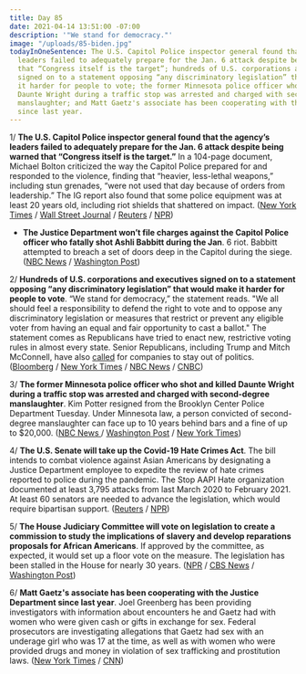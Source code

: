 ```yaml
---
title: Day 85
date: 2021-04-14 13:51:00 -07:00
description: '"We stand for democracy."'
image: "/uploads/85-biden.jpg"
todayInOneSentence: The U.S. Capitol Police inspector general found that the agency’s
  leaders failed to adequately prepare for the Jan. 6 attack despite being warned
  that “Congress itself is the target”; hundreds of U.S. corporations and executives
  signed on to a statement opposing “any discriminatory legislation” that would make
  it harder for people to vote; the former Minnesota police officer who shot and killed
  Daunte Wright during a traffic stop was arrested and charged with second-degree
  manslaughter; and Matt Gaetz's associate has been cooperating with the Justice Department
  since last year.
---
```


1/ **The U.S. Capitol Police inspector general found that the agency’s leaders failed to adequately prepare for the Jan. 6 attack despite being warned that “Congress itself is the target.”** In a 104-page document, Michael Bolton criticized the way the Capitol Police prepared for and responded to the violence, finding that “heavier, less-lethal weapons,” including stun grenades, “were not used that day because of orders from leadership.” The IG report also found that some police equipment was at least 20 years old, including riot shields that shattered on impact. ([New York Times](https://www.nytimes.com/2021/04/13/us/politics/capitol-police-riot-report.html) / [Wall Street Journal](https://www.wsj.com/articles/capitol-police-overlooked-threats-before-jan-6-riot-inspector-general-report-finds-11618417495) / [Reuters](https://www.reuters.com/article/us-usa-capitol-security/u-s-capitol-police-probe-finds-widespread-shortcomings-ahead-of-deadly-jan-6-assault-idUSKBN2C12HX) / [NPR](https://www.npr.org/2021/04/13/987047876/report-capitol-police-leadership-equipment-deficiencies-hampered-jan-6-response))

* **The Justice Department won’t file charges against the Capitol Police officer who fatally shot Ashli Babbitt during the Jan**. 6 riot. Babbitt attempted to breach a set of doors deep in the Capitol during the siege. ([NBC News](https://www.nbcnews.com/politics/politics-news/no-charges-capitol-police-officer-who-shot-jan-6-rioter-n1264082) / [Washington Post](https://www.washingtonpost.com/local/public-safety/ashli-babbitt-capitol-police-shooting/2021/04/14/452fb414-666a-11eb-886d-5264d4ceb46d_story.html))

2/ **Hundreds of U.S. corporations and executives signed on to a statement opposing “any discriminatory legislation” that would make it harder for people to vote**. “We stand for democracy,” the statement reads. "We all should feel a responsibility to defend the right to vote and to oppose any discriminatory legislation or measures that restrict or prevent any eligible voter from having an equal and fair opportunity to cast a ballot." The statement comes as Republicans have tried to enact new, restrictive voting rules in almost every state. Senior Republicans, including Trump and Mitch McConnell, have also [called](https://whatthefuckjusthappenedtoday.com/2021/04/06/day-77/#4-mitch-mcconnell-warned-businesses) for companies to stay out of politics. ([Bloomberg](https://www.bloomberg.com/news/articles/2021-04-14/corporate-america-unites-for-voting-rights-without-naming-plan?sref=MIBMEEoj) / [New York Times](https://www.nytimes.com/2021/04/14/business/ceos-corporate-america-voting-rights.html) / [NBC News](https://www.nbcnews.com/politics/elections/hundreds-ceos-celebrities-corporations-join-forces-oppose-discriminatory-voting-legislation-n1264034) / [CNBC](https://www.cnbc.com/2021/04/14/corporations-business-leaders-celebrities-sign-statement-against-voting-restrictions.html))

3/ **The former Minnesota police officer who shot and killed Daunte Wright during a traffic stop was arrested and charged with second-degree manslaughter**. Kim Potter resigned from the Brooklyn Center Police Department Tuesday. Under Minnesota law, a person convicted of second-degree manslaughter can face up to 10 years behind bars and a fine of up to $20,000. ([NBC News ](https://www.nbcnews.com/news/us-news/ex-officer-kim-potter-be-charged-2nd-degree-manslaughter-daunte-n1264025)/ [Washington Post](https://www.washingtonpost.com/nation/2021/04/14/daunte-wright-shooting-charging-decision/) / [New York Times](https://www.nytimes.com/2021/04/14/us/kim-potter-charged-daunte-wright.html))

4/ **The U.S. Senate will take up the Covid-19 Hate Crimes Act**. The bill intends to combat violence against Asian Americans by designating a Justice Department employee to expedite the review of hate crimes reported to police during the pandemic. The Stop AAPI Hate organization documented at least 3,795 attacks from last March 2020 to February 2021. At least 60 senators are needed to advance the legislation, which would require bipartisan support. ([Reuters](https://www.reuters.com/article/us-usa-congress-hate-crimes-idUSKBN2C1190) / [NPR](https://www.npr.org/2021/04/13/986749681/enough-is-enough-democrats-push-for-gop-support-on-asian-american-hate-crimes-bi))

5/ **The House Judiciary Committee will vote on legislation to create a commission to study the implications of slavery and develop reparations proposals for African Americans**. If approved by the committee, as expected, it would set up a floor vote on the measure. The legislation has been stalled in the House for nearly 30 years. ([NPR](https://www.npr.org/2021/04/14/986853285/bill-to-create-commission-on-reparations-nears-historic-house-vote) / [CBS News](https://www.cbsnews.com/news/dc-statehood-reparations-bills-house-committee-votes/) / [Washington Post](https://www.washingtonpost.com/politics/reparations-commission-biden-jackson-lee/2021/04/13/f146e92c-9bec-11eb-8a83-3bc1fa69c2e8_story.html))

6/ **Matt Gaetz's associate has been cooperating with the Justice Department since last year**. Joel Greenberg has been providing investigators with information about encounters he and Gaetz had with women who were given cash or gifts in exchange for sex. Federal prosecutors are investigating  allegations that Gaetz had sex with an underage girl who was 17 at the time, as well as with women who were provided drugs and money in violation of sex trafficking and prostitution laws. ([New York Times](https://www.nytimes.com/2021/04/13/us/politics/joel-greenberg-matt-gaetz.html) / [CNN](https://www.cnn.com/2021/04/13/politics/matt-gaetz-joel-greenberg/index.html))